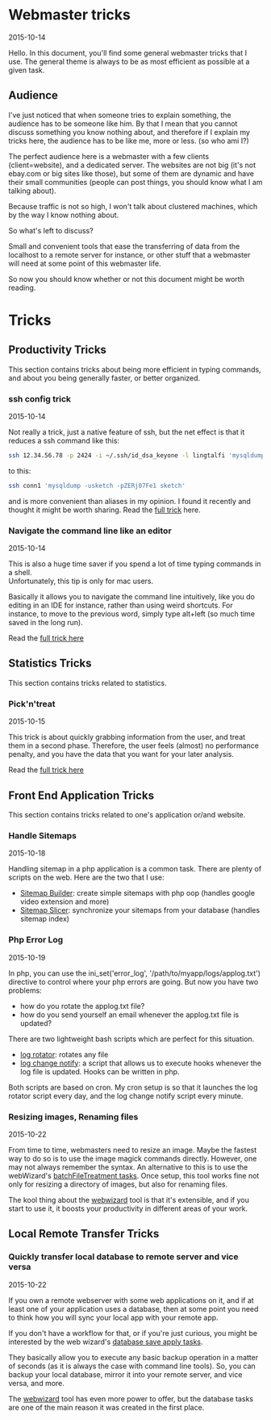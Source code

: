 Webmaster tricks
=======================
2015-10-14





Hello.
In this document, you'll find some general webmaster tricks that I use.
The general theme is always to be as most efficient as possible at a given task.



Audience
---------------

I've just noticed that when someone tries to explain something, the audience has to be someone like him.
By that I mean that you cannot discuss something you know nothing about, and therefore if I explain my tricks here,
the audience has to be like me, more or less.
(so who ami I?)


The perfect audience here is a webmaster with a few clients (client=website), and a dedicated server.
The websites are not big (it's not ebay.com or big sites like those),
but some of them are dynamic and have their small communities (people can post things, you should know what 
I am talking about).

Because traffic is not so high, I won't talk about clustered machines, which by the way I know nothing about.

So what's left to discuss?

Small and convenient tools that ease the transferring of data from the localhost to a remote server for instance,
or other stuff that a webmaster will need at some point of this webmaster life.

So now you should know whether or not this document might be worth reading.




Tricks
================


Productivity Tricks
-------------------------

This section contains tricks about being more efficient in typing commands, and about you being generally
faster, or better organized.


### ssh config trick 

2015-10-14

Not really a trick, just a native feature of ssh, but the net effect is that it reduces a ssh command like this:
    
```bash
ssh 12.34.56.78 -p 2424 -i ~/.ssh/id_dsa_keyone -l lingtalfi 'mysqldump -usketch -pZERj07Fe1 sketch'
```
    
    
to this:


```bash
ssh conn1 'mysqldump -usketch -pZERj07Fe1 sketch'
```

and is more convenient than aliases in my opinion.
I found it recently and thought it might be worth sharing.
Read the [full trick](https://github.com/lingtalfi/webmaster-tricks/blob/master/tricks/ssh-config.md)
here.
    
    
### Navigate the command line like an editor
    
2015-10-14
    
This is also a huge time saver if you spend a lot of time typing commands in a shell.<br>
Unfortunately, this tip is only for mac users.<br>

Basically it allows you to navigate the command line intuitively, like you do editing in an IDE for instance, 
rather than using weird shortcuts. For instance, to move to the previous word, simply type alt+left (so much time
saved in the long run).


Read the [full trick here](https://github.com/lingtalfi/mac-terminal-shortcuts)

    
Statistics Tricks
----------------------
    
This section contains tricks related to statistics.    
    
    
### Pick'n'treat

2015-10-15
    
This trick is about quickly grabbing information from the user, and treat them in a second phase.
Therefore, the user feels (almost) no performance penalty, and you have the data that you want for your later analysis.
 

Read the [full trick here](https://github.com/lingtalfi/webmaster-tricks/blob/master/tricks/pick-n-treat.md)

    
    
    
Front End Application Tricks
----------------------------
    
This section contains tricks related to one's application or/and website.
    
    
### Handle Sitemaps

2015-10-18
    
Handling sitemap in a php application is a common task.
There are plenty of scripts on the web.
Here are the two that I use:
     
- [Sitemap Builder](https://github.com/lingtalfi/SitemapBuilderBox): create simple sitemaps with php oop (handles google video extension and more)
- [Sitemap Slicer](https://github.com/lingtalfi/SitemapSlicer): synchronize your sitemaps from your database (handles sitemap index)

    
        
    
### Php Error Log

2015-10-19
    
    
In php, you can use the ini_set('error_log', '/path/to/myapp/logs/applog.txt') directive to control where
your php errors are going. But now you have two problems:

- how do you rotate the applog.txt file?
- how do you send yourself an email whenever the applog.txt file is updated?
 
There are two lightweight bash scripts which are perfect for this situation.

- [log rotator](https://github.com/lingtalfi/logrotator): rotates any file
- [log change notify](https://github.com/lingtalfi/log-change-notify): a script that allows us to execute hooks
    whenever the log file is updated. Hooks can be written in php.

Both scripts are based on cron.
My cron setup is so that it launches the log rotator script every day, and the log change notify script every minute.


### Resizing images, Renaming files

2015-10-22

From time to time, webmasters need to resize an image.
Maybe the fastest way to do so is to use the image magick commands directly.
However, one may not always remember the syntax.
An alternative to this is to use the webWizard's [batchFileTreatment tasks](https://github.com/lingtalfi/webmaster-wizard/blob/master/doc/tasks-description.md#batch-file-tasks-12).
Once setup, this tool works fine not only for resizing a directory of images, but also for renaming files.

The kool thing about the [webwizard](https://github.com/lingtalfi/webmaster-wizard) tool is that it's extensible, and if you start to use it, 
it boosts your productivity in different areas of your work.



Local Remote Transfer Tricks
--------------------------------
    
### Quickly transfer local database to remote server and vice versa

2015-10-22

If you own a remote webserver with some web applications on it, and if at least one of your application
uses a database, then at some point you need to think how you will sync your local app with your remote app.

If you don't have a workflow for that, or if you're just curious, you might be interested by the 
web wizard's [database save apply tasks](https://github.com/lingtalfi/webmaster-wizard/blob/master/doc/tasks-description.md#database-tasks-save-apply-11).

They basically allow you to execute any basic backup operation in a matter of seconds (as it is always the case with command line tools).
So, you can backup your local database, mirror it into your remote server, and vice versa, and more.

The [webwizard](https://github.com/lingtalfi/webmaster-wizard) tool has even more power to offer, but the database tasks are one of the main reason
it was created in the first place.
    
   
